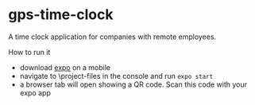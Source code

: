 # gps-time-clock
A time clock application for companies with remote employees.

How to run it
 - download [expo](https://play.google.com/store/apps/details?id=host.exp.exponent&hl=en_US) on a mobile
 - navigate to \project-files in the console and run `expo start` 
 - a browser tab will open showing a QR code. Scan this code with your expo app